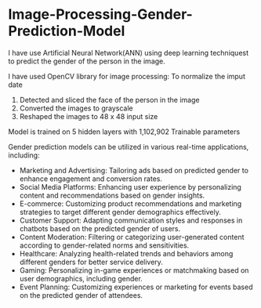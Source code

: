 # Image-Processing-Gender-Prediction-Model

I have use Artificial Neural Network(ANN) using deep learning techniquest to predict the gender of the person in the image.

I have used OpenCV library for image processing:
To normalize the imput date
1) Detected and sliced the face of the person in the image
2) Converted the images to grayscale
3) Reshaped the images to 48 x 48 input size

Model is trained on 5 hidden layers with 1,102,902 Trainable parameters

Gender prediction models can be utilized in various real-time applications, including:
- Marketing and Advertising: Tailoring ads based on predicted gender to enhance engagement and conversion rates.
- Social Media Platforms: Enhancing user experience by personalizing content and recommendations based on gender insights.
- E-commerce: Customizing product recommendations and marketing strategies to target different gender demographics effectively.
- Customer Support: Adapting communication styles and responses in chatbots based on the predicted gender of users.
- Content Moderation: Filtering or categorizing user-generated content according to gender-related norms and sensitivities.
- Healthcare: Analyzing health-related trends and behaviors among different genders for better service delivery.
- Gaming: Personalizing in-game experiences or matchmaking based on user demographics, including gender.
- Event Planning: Customizing experiences or marketing for events based on the predicted gender of attendees.
